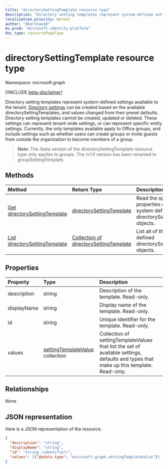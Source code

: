 ```yaml
---
title: "directorySettingTemplate resource type"
description: "Directory setting templates represent system-defined settings available to the tenant."
localization_priority: Normal
author: "dkershaw10"
ms.prod: "microsoft-identity-platform"
doc_type: resourcePageType
---
```


# directorySettingTemplate resource type

Namespace: microsoft.graph

[!INCLUDE [beta-disclaimer](../../includes/beta-disclaimer.md)]

Directory setting templates represent system-defined settings available to the tenant. [Directory settings](directorysetting.md) can be created based on the available directorySettingTemplates, and values changed from their preset defaults. Directory setting templates cannot be created, updated or deleted. These settings can represent tenant-wide settings, or can represent specific entity settings.  Currently, the only templates available apply to Office groups, and include settings such as whether users can create groups or invite guests from outside the organization to become members of a group.

> **Note**: The /beta version of the directorySettingTemplate resource type only applies to groups. The /v1.0 version has been renamed to groupSettingTemplate.

## Methods

| Method		   | Return Type	|Description|
|:---------------|:--------|:----------|
|[Get directorySettingTemplate](../api/directorysettingtemplate-get.md) | [directorySettingTemplate](directorysettingtemplate.md) |Read the specific properties of one of the system defined directorySettingTemplate objects.|
|[List directorySettingTemplate](../api/directorysettingtemplate-list.md) | [Collection of directorySettingTemplate](directorysettingtemplate.md) |List all of the system defined directorySettingTemplate objects.|

## Properties
| Property	   | Type	|Description|
|:---------------|:--------|:----------|
|description|string|Description of the template. Read-only.|
|displayName|string|Display name of the template. Read-only. |
|id|string| Unique identifier for the template. Read-only.|
|values|[settingTemplateValue](settingtemplatevalue.md) collection| Collection of settingTemplateValues that list the set of available settings, defaults and types that make up this template.  Read-only. |

## Relationships
None


## JSON representation

Here is a JSON representation of the resource.

<!-- {
  "blockType": "resource",
  "optionalProperties": [

  ],
  "@odata.type": "microsoft.graph.directorySettingTemplate"
}-->

```json
{
  "description": "string",
  "displayName": "string",
  "id": "string (identifier)",
  "values": [{"@odata.type": "microsoft.graph.settingTemplateValue"}]
}

```

<!-- uuid: 8fcb5dbc-d5aa-4681-8e31-b001d5168d79
2015-10-25 14:57:30 UTC -->
<!--
{
  "type": "#page.annotation",
  "description": "directorySettingTemplate resource",
  "keywords": "",
  "section": "documentation",
  "tocPath": "",
  "suppressions": []
}
-->
